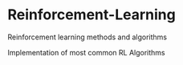 # Reinforcement-Learning
Reinforcement learning methods and algorithms

Implementation of most common RL Algorithms
